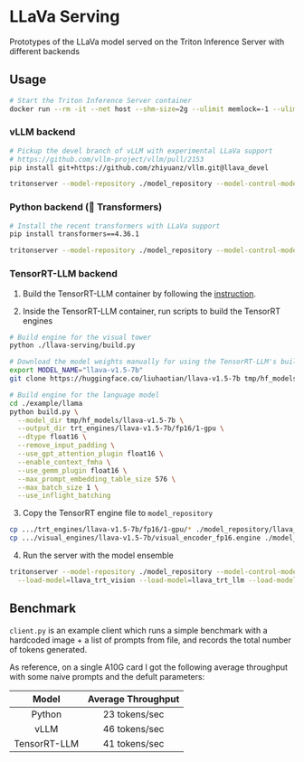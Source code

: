 # LLaVa Serving

Prototypes of the LLaVa model served on the Triton Inference Server with different backends

## Usage

```bash
# Start the Triton Inference Server container 
docker run --rm -it --net host --shm-size=2g --ulimit memlock=-1 --ulimit stack=67108864 --gpus all -v ${PWD}:code -w /code nvcr.io/nvidia/tritonserver:23.12-trtllm-python-py3 bash
```
### vLLM backend
```bash
# Pickup the devel branch of vLLM with experimental LLaVa support
# https://github.com/vllm-project/vllm/pull/2153
pip install git+https://github.com/zhiyuanz/vllm.git@llava_devel

tritonserver --model-repository ./model_repository --model-control-mode=explicit --load-model=llava_vllm
```

### Python backend (🤗 Transformers)
```bash
# Install the recent transformers with LLaVa support
pip install transformers==4.36.1

tritonserver --model-repository ./model_repository --model-control-mode=explicit --load-model=llava_py
```

### TensorRT-LLM backend
1. Build the TensorRT-LLM container by following the [instruction](https://github.com/NVIDIA/TensorRT-LLM/blob/main/docs/source/installation.md#option-1-build-tensorrt-llm-in-one-step).

2. Inside the TensorRT-LLM container, run scripts to build the TensorRT engines
```bash
# Build engine for the visual tower
python ./llava-serving/build.py

# Download the model weights manually for using the TensorRT-LLM's build script
export MODEL_NAME="llava-v1.5-7b"
git clone https://huggingface.co/liuhaotian/llava-v1.5-7b tmp/hf_models/llava-v1.5-7b

# Build engine for the language model
cd ./example/llama
python build.py \
  --model_dir tmp/hf_models/llava-v1.5-7b \
  --output_dir trt_engines/llava-v1.5-7b/fp16/1-gpu \
  --dtype float16 \
  --remove_input_padding \
  --use_gpt_attention_plugin float16 \
  --enable_context_fmha \
  --use_gemm_plugin float16 \
  --max_prompt_embedding_table_size 576 \
  --max_batch_size 1 \
  --use_inflight_batching
```

3. Copy the TensorRT engine file to `model_repository`
```bash
cp .../trt_engines/llava-v1.5-7b/fp16/1-gpu/* ./model_repository/llava_trt_llm/
cp .../visual_engines/llava-v1.5-7b/visual_encoder_fp16.engine ./model_repository/llava_trt_vision/
```

4. Run the server with the model ensemble
```bash
tritonserver --model-repository ./model_repository --model-control-mode=explicit \
  --load-model=llava_trt_vision --load-model=llava_trt_llm --load-model=llava_trt_ensemble
```

## Benchmark
`client.py` is an example client which runs a simple benchmark with a hardcoded image + a list of prompts from file, and records the total number of tokens generated.

As reference, on a single A10G card I got the following average throughput with some naive prompts and the defult parameters:

| Model | Average Throughput
| :----------------------: | :-----------------------------: |
| Python | 23 tokens/sec |
| vLLM | 46 tokens/sec |
| TensorRT-LLM | 41 tokens/sec |
